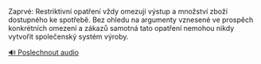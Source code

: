 
Zaprvé: Restriktivní opatření vždy omezují výstup a množství zboží dostupného ke spotřebě. Bez ohledu na argumenty vznesené ve prospěch konkrétních omezení a zákazů samotná tato opatření nemohou nikdy vytvořit společenský systém výroby.

[🔊 Poslechnout audio](/data/7-paragraphs/audio/chapter_167/para_012-Zaprv-Restriktivn-opaten-vdy-omezuj-vstup.mp3)
